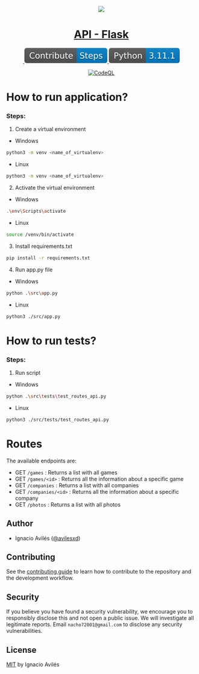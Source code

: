 <p align="center">
  <a href="https://github.com/avilesxd/api-flask">
    <picture>
      <source media="(prefers-color-scheme: dark)" srcset="src\static\favicon.ico">
      <img src="src\static\favicon.ico" height="128">
    </picture>
    <h1 align="center">API - Flask</h1>
  </a>
</p>

<p align="center">
  <a aria-label="License" href="src\static\license.svg">
    <img alt="" src="https://img.shields.io/badge/License-MIT-blue">
  </a>
  <a aria-label="Contribute" href="https://github.com/avilesxd/api-flask/blob/main/CONTRIBUTING.md">
    <img src="src\static\contribute.svg" alt="contribute svg logo"></img>
  </a>
  <a aria-label="python-version" href="https://www.python.org/">
    <img src="src\static\python.svg" alt="python svg logo"></img>
  </a>
</p>

<div align="center">

[![CodeQL](https://github.com/avilesxd/api-flask/actions/workflows/codeql.yml/badge.svg)](https://github.com/avilesxd/api-flask/actions/workflows/codeql.yml)

</div>

# How to run application?

### Steps:

1. Create a virtual environment

- Windows

```bash
python3 -m venv <name_of_virtualenv>
```

- Linux

```bash
python3 -m venv <name_of_virtualenv>
```

2. Activate the virtual environment

- Windows

```bash
.\env\Scripts\activate
```

- Linux

```bash
source /venv/bin/activate
```

3. Install requirements.txt

```bash
pip install -r requirements.txt
```

4. Run app.py file

- Windows

```bash
python .\src\app.py
```

- Linux

```bash
python3 ./src/app.py
```

# How to run tests?

### Steps:

1. Run script

- Windows

```bash
python .\src\tests\test_routes_api.py
```

- Linux

```bash
python3 ./src/tests/test_routes_api.py
```

# Routes

The available endpoints are:

- GET `/games` : Returns a list with all games
- GET `/games/<id>` : Returns all the information about a specific game
- GET `/companies` : Returns a list with all companies
- GET `/companies/<id>` : Returns all the information about a specific company
- GET `/photos` : Returns a list with all photos

## Author

- Ignacio Avilés ([@avilesxd](https://www.instagram.com/avilesxd/))

## Contributing

See the [contributing guide](https://github.com/avilesxd/api-flask/blob/main/CONTRIBUTING.md) to learn how to contribute to the repository and the development workflow.

## Security

If you believe you have found a security vulnerability, we encourage you to responsibly disclose this and not open a public issue. We will investigate all legitimate reports. Email `nacho72001@gmail.com` to disclose any security vulnerabilities.

## License

[MIT](https://github.com/avilesxd/api-flask/blob/main/LICENSE) by Ignacio Avilés

